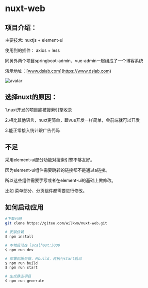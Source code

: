 # nuxt-web

## 项目介绍：

主要技术: nuxtjs + element-ui

使用到的插件： axios  + less

同另外两个项目springboot-admin、vue-admin一起组成了一个博客系统

演示地址：[www.dsiab.com](https://www.dsiab.com)

![avatar](https://gitee.com/wilkwo/nuxt-web/raw/master/assets/img/site.jpg)

## 选择nuxt的原因：

1.nuxt开发的项目能被搜索引擎收录

2.相比其他语言，nuxt更简单，跟vue开发一样简单，会前端就可以开发

3.能正常接入统计跟广告代码

## 不足

采用element-ui部分功能对搜索引擎不够友好。

因为element-ui组件需要跳转的链接都不是通过a链接。

所以这些组件需要手写或者在element-ui的基础上做修改。

比如 菜单部分、分页组件都需要进行修改。


## 如何启动应用

```bash
#下载代码
git clone https://gitee.com/wilkwo/nuxt-web.git

# 安装依赖
$ npm install

# 本地启动在 localhost:3000
$ npm run dev

# 部署到服务器，先build，再执行start启动
$ npm run build
$ npm run start

# 生成静态项目
$ npm run generate
```


